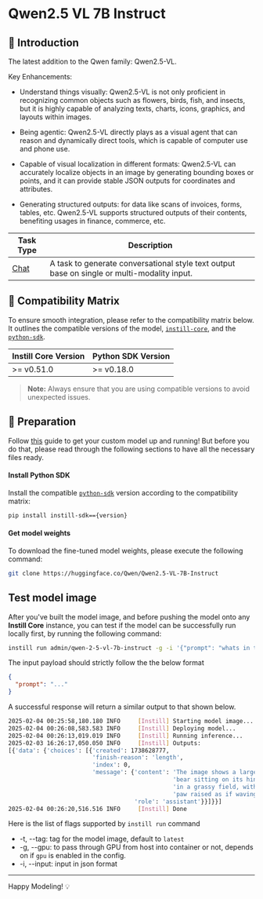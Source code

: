 # Qwen2.5 VL 7B Instruct

## 📖 Introduction

The latest addition to the Qwen family: Qwen2.5-VL.

Key Enhancements:
- Understand things visually: Qwen2.5-VL is not only proficient in recognizing common objects such as flowers, birds, fish, and insects, but it is highly capable of analyzing texts, charts, icons, graphics, and layouts within images.

- Being agentic: Qwen2.5-VL directly plays as a visual agent that can reason and dynamically direct tools, which is capable of computer use and phone use.

- Capable of visual localization in different formats: Qwen2.5-VL can accurately localize objects in an image by generating bounding boxes or points, and it can provide stable JSON outputs for coordinates and attributes.

- Generating structured outputs: for data like scans of invoices, forms, tables, etc. Qwen2.5-VL supports structured outputs of their contents, benefiting usages in finance, commerce, etc.

| Task Type                                                  | Description                                                                                 |
| ---------------------------------------------------------- | ------------------------------------------------------------------------------------------- |
| [Chat](https://www.instill-ai.dev/docs/model/ai-task#chat) | A task to generate conversational style text output base on single or multi-modality input. |

## 🔄 Compatibility Matrix

To ensure smooth integration, please refer to the compatibility matrix below. It outlines the compatible versions of the model, [`instill-core`](https://github.com/instill-ai/instill-core), and the [`python-sdk`](https://github.com/instill-ai/python-sdk).

| Instill Core Version | Python SDK Version |
| -------------------- | ------------------ |
| >= v0.51.0           | >= v0.18.0         |

> **Note:** Always ensure that you are using compatible versions to avoid unexpected issues.

## 🚀 Preparation

Follow [this](../README.md) guide to get your custom model up and running! But before you do that, please read through the following sections to have all the necessary files ready.

#### Install Python SDK

Install the compatible [`python-sdk`](https://github.com/instill-ai/python-sdk) version according to the compatibility matrix:

```bash
pip install instill-sdk=={version}
```

#### Get model weights

To download the fine-tuned model weights, please execute the following command:

```bash
git clone https://huggingface.co/Qwen/Qwen2.5-VL-7B-Instruct
```

## Test model image

After you've built the model image, and before pushing the model onto any **Instill Core** instance, you can test if the model can be successfully run locally first, by running the following command:

```bash
instill run admin/qwen-2-5-vl-7b-instruct -g -i '{"prompt": "whats in the pic? describe in one sentence", "image-url": "https://artifacts.instill.tech/imgs/bear.jpg"}'
```

The input payload should strictly follow the the below format

```json
{
  "prompt": "..."
}
```

A successful response will return a similar output to that shown below.

```bash
2025-02-04 00:25:58,180.180 INFO     [Instill] Starting model image...
2025-02-04 00:26:08,583.583 INFO     [Instill] Deploying model...
2025-02-04 00:26:13,019.019 INFO     [Instill] Running inference...
2025-02-03 16:26:17,050.050 INFO     [Instill] Outputs:
[{'data': {'choices': [{'created': 1738628777,
                        'finish-reason': 'length',
                        'index': 0,
                        'message': {'content': 'The image shows a large brown '
                                               'bear sitting on its hind legs '
                                               'in a grassy field, with one '
                                               'paw raised as if waving.',
                                    'role': 'assistant'}}]}}]
2025-02-04 00:26:20,516.516 INFO     [Instill] Done
```

Here is the list of flags supported by `instill run` command

- -t, --tag: tag for the model image, default to `latest`
- -g, --gpu: to pass through GPU from host into container or not, depends on if `gpu` is enabled in the config.
- -i, --input: input in json format

---

Happy Modeling! 💡